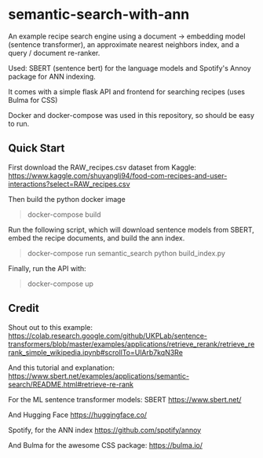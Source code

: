 # semantic-search-with-ann
An example recipe search engine using a document -> embedding model (sentence transformer), an approximate nearest neighbors index, and a query / document re-ranker.

Used:
SBERT (sentence bert) for the language models and Spotify's Annoy package for ANN indexing.

It comes with a simple flask API and frontend for searching recipes (uses Bulma for CSS)

Docker and docker-compose was used in this repository, so should be easy to run.

## Quick Start
First download the RAW_recipes.csv dataset from Kaggle:
https://www.kaggle.com/shuyangli94/food-com-recipes-and-user-interactions?select=RAW_recipes.csv

Then build the python docker image
> docker-compose build

Run the following script, which will download sentence models from SBERT, embed the recipe documents, and build the ann index.
> docker-compose run semantic_search python build_index.py 

Finally, run the API with:
> docker-compose up


## Credit
Shout out to this example:
https://colab.research.google.com/github/UKPLab/sentence-transformers/blob/master/examples/applications/retrieve_rerank/retrieve_rerank_simple_wikipedia.ipynb#scrollTo=UlArb7kqN3Re

And this tutorial and explanation:
https://www.sbert.net/examples/applications/semantic-search/README.html#retrieve-re-rank

For the ML sentence transformer models:
SBERT
https://www.sbert.net/

And Hugging Face
https://huggingface.co/


Spotify, for the ANN index
https://github.com/spotify/annoy


And Bulma for the awesome CSS package:
https://bulma.io/

